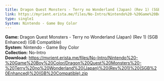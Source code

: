 ```yaml
---
title: Dragon Quest Monsters - Terry no Wonderland (Japan) (Rev 1) (SGB Enhanced) (GB Compatible)
link: https://myrient.erista.me/files/No-Intro/Nintendo%20-%20Game%20Boy%20Color/Dragon%20Quest%20Monsters%20-%20Terry%20no%20Wonderland%20(Japan)%20(Rev%201)%20(SGB%20Enhanced)%20(GB%20Compatible).zip
type: single1
System: Nintendo - Game Boy Color
---
```

<b>Game:</b> Dragon Quest Monsters - Terry no Wonderland (Japan) (Rev 1) (SGB Enhanced) (GB Compatible)<br>
<b>System:</b> Nintendo - Game Boy Color<br>
<b>Collection:</b> No-Intro<br>
<b>Download:</b> https://myrient.erista.me/files/No-Intro/Nintendo%20-%20Game%20Boy%20Color/Dragon%20Quest%20Monsters%20-%20Terry%20no%20Wonderland%20(Japan)%20(Rev%201)%20(SGB%20Enhanced)%20(GB%20Compatible).zip